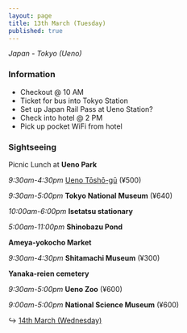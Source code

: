 ```yaml
---
layout: page
title: 13th March (Tuesday)
published: true
---
```

_Japan - Tokyo (Ueno)_

### Information

- Checkout @ 10 AM
- Ticket for bus into Tokyo Station
- Set up Japan Rail Pass at Ueno Station?
- Check into hotel @ 2 PM
- Pick up pocket WiFi from hotel

### Sightseeing

Picnic Lunch at **Ueno Park**

_9:30am-4:30pm_ [Ueno Tōshō-gū](/locations/uenoshrine) (¥500)

_9:30am-5:00pm_ **Tokyo National Museum** (¥640)

_10:00am-6:00pm_ **Isetatsu stationary**

_5:00am-11:00pm_ **Shinobazu Pond**

**Ameya-yokocho Market**

_9:30am-4:30pm_ **Shitamachi Museum** (¥300)

**Yanaka-reien cemetery**

_9:30am-5:00pm_ **Ueno Zoo** (¥600)

_9:00am-5:00pm_ **National Science Museum** (¥600)


↪ [14th March (Wednesday)](/days/14mar)
